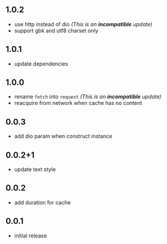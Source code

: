 ## 1.0.2

- use http instead of dio _(This is an **incompatible** update)_
- support gbk and utf8 charset only

## 1.0.1

- update dependencies

## 1.0.0

- rename `fetch` into `request` _(This is an **incompatible** update)_
- reacquire from network when cache has no content

## 0.0.3

- add dio param when construct instance

## 0.0.2+1

- update text style

## 0.0.2

- add duration for cache

## 0.0.1

- initial release
